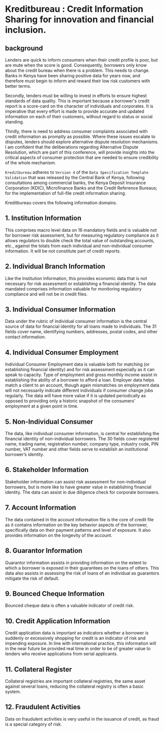 # Kreditbureau : Credit Information Sharing for innovation and financial inclusion.

## background

Lenders are quick to inform consumers when their credit profile is poor, but are mute when the score is good. Consequently, borrowers only know about the credit bureau when there is a problem. This needs to change. Banks in Kenya have been sharing positive data for years now, and therefore must begin to inform and reward their low risk customers with better terms.

Secondly, lenders must be willing to invest in efforts to ensure highest standards of data quality. This is important because a borrower's credit report is a score-card on the character of individuals and corporates. It is imperative that every effort is made to provide accurate and updated information on each of their customers, without regard to status or social standing.

Thirdly, there is need to address consumer complaints associated with credit information as promptly as possible. Where these issues escalate to disputes, lenders should explore alternative dispute resolution mechanisms. I am confident that the deliberations regarding Alternative Dispute Resolution, which are part of this conference, will provide insights into the critical aspects of consumer protection that are needed to ensure credibility of the whole mechanism.

`Kreditbureau` adheres to `Version 4` of the `Data Specification Template Validation` that was released by the
Central Bank of Kenya, following consultations among commercial banks, the Kenya Deposit Insurance Corporation (KDIC), Microfinance Banks and the Credit Reference Bureaus; for the implementation of full-file credit information sharing.

Kreditbureau covers the following information domains.

## 1. Institution Information

This comprises macro level data on 16 mandatory fields and is valuable not for borrower risk assessment, but for measuring regulatory compliance as it allows regulators to double check the total value of outstanding accounts, etc., against the totals from each individual and non-individual consumer information. It will be not constitute part of credit reports.

## 2. Individual Branch Information

Like the Institution Information, this provides economic data that is not necessary for risk assessment or establishing a financial identity. The data mandated comprises information valuable for monitoring regulatory compliance and will not be in credit files.

## 3. Individual Consumer Information

Data under the rubric of individual consumer information is the central source of data for financial identity for all loans made to individuals. The 31 fields cover name, identifying numbers, addresses, postal codes, and other contact information.

## 4. Individual Consumer Employment

Individual Consumer Employment data is valuable both for matching (or establishing financial identity) and for risk assessment especially as it can speak to capacity. Type of employment and gross monthly income assist in establishing the ability of a borrower to afford a loan. Employer data helps match a client to an account, though again mismatches on employment data will
not necessarily indicate different individuals if consumer change jobs regularly. The data will have more value if it is updated periodically as opposed to providing only a historic snapshot of the consumers’ employment at a given
point in time.

## 5. Non-Individual Consumer

The data, like individual consumer information, is central for establishing the financial identity of non-individual borrowers. The 30 fields cover registered name, trading name, registration number, company type, industry code, PIN
number, VAT number and other fields serve to establish an institutional borrower’s identity.

## 6. Stakeholder Information

Stakeholder information can assist risk assessment for non-individual borrowers, but is more like to have greater value in establishing financial identity. The data can assist in due diligence check for corporate borrowers.

## 7. Account Information

The data contained in the account information file is the core of credit file as it contains information on the key behavior aspects of the borrower, specifically data on their payment patterns and level of exposure. It also provides information on the longevity of the account.

## 8. Guarantor Information

Guarantor information assists in providing information on the extent to which a borrower is exposed in their guarantees on the loans of others. This data also assists in assessing the risk of loans of an individual as guarantors mitigate the risk of default.

## 9. Bounced Cheque Information

Bounced cheque data is often a valuable indicator of credit risk.

## 10. Credit Application Information

Credit application data is important as indicators whether a borrower is suddenly or excessively shopping for credit is an indicator of risk and impending exposure. In line with international practice, this information will in the near future be provided real time in order to be of greater value to lenders who receive applications from serial applicants.

## 11. Collateral Register

Collateral registries are important collateral registries, the same asset against several loans, reducing the collateral registry is often a basic system.

## 12. Fraudulent Activities

Data on fraudulent activities is very useful in the issuance of credit, as fraud is a special category of risk.
